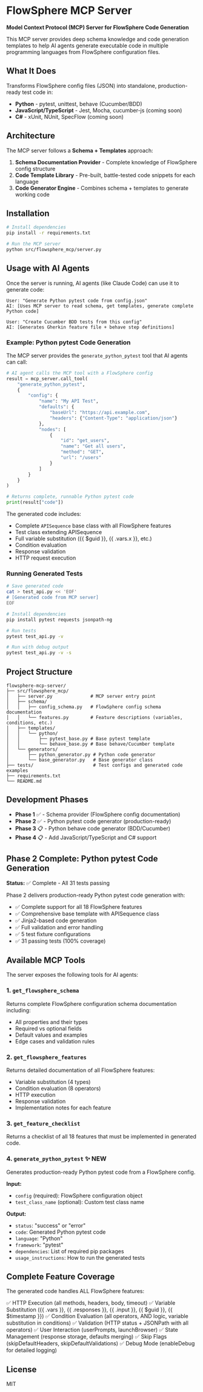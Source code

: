 # FlowSphere MCP Server

**Model Context Protocol (MCP) Server for FlowSphere Code Generation**

This MCP server provides deep schema knowledge and code generation templates to help AI agents generate executable code in multiple programming languages from FlowSphere configuration files.

## What It Does

Transforms FlowSphere config files (JSON) into standalone, production-ready test code in:
- **Python** - pytest, unittest, behave (Cucumber/BDD)
- **JavaScript/TypeScript** - Jest, Mocha, cucumber-js (coming soon)
- **C#** - xUnit, NUnit, SpecFlow (coming soon)

## Architecture

The MCP server follows a **Schema + Templates** approach:

1. **Schema Documentation Provider** - Complete knowledge of FlowSphere config structure
2. **Code Template Library** - Pre-built, battle-tested code snippets for each language
3. **Code Generator Engine** - Combines schema + templates to generate working code

## Installation

```bash
# Install dependencies
pip install -r requirements.txt

# Run the MCP server
python src/flowsphere_mcp/server.py
```

## Usage with AI Agents

Once the server is running, AI agents (like Claude Code) can use it to generate code:

```
User: "Generate Python pytest code from config.json"
AI: [Uses MCP server to read schema, get templates, generate complete Python code]

User: "Create Cucumber BDD tests from this config"
AI: [Generates Gherkin feature file + behave step definitions]
```

### Example: Python pytest Code Generation

The MCP server provides the `generate_python_pytest` tool that AI agents can call:

```python
# AI agent calls the MCP tool with a FlowSphere config
result = mcp_server.call_tool(
    "generate_python_pytest",
    {
        "config": {
            "name": "My API Test",
            "defaults": {
                "baseUrl": "https://api.example.com",
                "headers": {"Content-Type": "application/json"}
            },
            "nodes": [
                {
                    "id": "get_users",
                    "name": "Get all users",
                    "method": "GET",
                    "url": "/users"
                }
            ]
        }
    }
)

# Returns complete, runnable Python pytest code
print(result["code"])
```

The generated code includes:
- Complete `APISequence` base class with all FlowSphere features
- Test class extending APISequence
- Full variable substitution ({{ $guid }}, {{ .vars.x }}, etc.)
- Condition evaluation
- Response validation
- HTTP request execution

### Running Generated Tests

```bash
# Save generated code
cat > test_api.py << 'EOF'
# [Generated code from MCP server]
EOF

# Install dependencies
pip install pytest requests jsonpath-ng

# Run tests
pytest test_api.py -v

# Run with debug output
pytest test_api.py -v -s
```

## Project Structure

```
flowsphere-mcp-server/
├── src/flowsphere_mcp/
│   ├── server.py              # MCP server entry point
│   ├── schema/
│   │   ├── config_schema.py   # FlowSphere config schema documentation
│   │   └── features.py        # Feature descriptions (variables, conditions, etc.)
│   ├── templates/
│   │   └── python/
│   │       ├── pytest_base.py # Base pytest template
│   │       └── behave_base.py # Base behave/Cucumber template
│   └── generators/
│       ├── python_generator.py # Python code generator
│       └── base_generator.py   # Base generator class
├── tests/                      # Test configs and generated code examples
├── requirements.txt
└── README.md
```

## Development Phases

- **Phase 1** ✅ - Schema provider (FlowSphere config documentation)
- **Phase 2** ✅ - Python pytest code generator (production-ready)
- **Phase 3** 📋 - Python behave code generator (BDD/Cucumber)
- **Phase 4** 📋 - Add JavaScript/TypeScript and C# support

## Phase 2 Complete: Python pytest Code Generation

**Status:** ✅ Complete - All 31 tests passing

Phase 2 delivers production-ready Python pytest code generation with:
- ✅ Complete support for all 18 FlowSphere features
- ✅ Comprehensive base template with APISequence class
- ✅ Jinja2-based code generation
- ✅ Full validation and error handling
- ✅ 5 test fixture configurations
- ✅ 31 passing tests (100% coverage)

## Available MCP Tools

The server exposes the following tools for AI agents:

### 1. `get_flowsphere_schema`
Returns complete FlowSphere configuration schema documentation including:
- All properties and their types
- Required vs optional fields
- Default values and examples
- Edge cases and validation rules

### 2. `get_flowsphere_features`
Returns detailed documentation of all FlowSphere features:
- Variable substitution (4 types)
- Condition evaluation (8 operators)
- HTTP execution
- Response validation
- Implementation notes for each feature

### 3. `get_feature_checklist`
Returns a checklist of all 18 features that must be implemented in generated code.

### 4. `generate_python_pytest` ✨ NEW
Generates production-ready Python pytest code from a FlowSphere config.

**Input:**
- `config` (required): FlowSphere configuration object
- `test_class_name` (optional): Custom test class name

**Output:**
- `status`: "success" or "error"
- `code`: Generated Python pytest code
- `language`: "Python"
- `framework`: "pytest"
- `dependencies`: List of required pip packages
- `usage_instructions`: How to run the generated tests

## Complete Feature Coverage

The generated code handles ALL FlowSphere features:

✅ HTTP Execution (all methods, headers, body, timeout)
✅ Variable Substitution ({{ .vars }}, {{ .responses }}, {{ .input }}, {{ $guid }}, {{ $timestamp }})
✅ Condition Evaluation (all operators, AND logic, variable substitution in conditions)
✅ Validation (HTTP status + JSONPath with all operators)
✅ User Interaction (userPrompts, launchBrowser)
✅ State Management (response storage, defaults merging)
✅ Skip Flags (skipDefaultHeaders, skipDefaultValidations)
✅ Debug Mode (enableDebug for detailed logging)

## License

MIT
